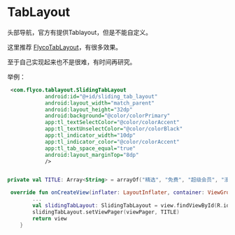 # TabLayout

头部导航，官方有提供Tablayout，但是不能自定义。

这里推荐 [FlycoTabLayout](https://github.com/H07000223/FlycoTabLayout)，有很多效果。

至于自己实现起来也不是很难，有时间再研究。

举例：

```xml
 <com.flyco.tablayout.SlidingTabLayout
            android:id="@+id/sliding_tab_layout"
            android:layout_width="match_parent"
            android:layout_height="32dp"
            android:background="@color/colorPrimary"
            app:tl_textSelectColor="@color/colorAccent"
            app:tl_textUnselectColor="@color/colorBlack"
            app:tl_indicator_width="10dp"
            app:tl_indicator_color="@color/colorAccent"
            app:tl_tab_space_equal="true"
            android:layout_marginTop="8dp"
            />
```

```kotlin

private val TITLE: Array<String> = arrayOf("精选", "免费", "超级会员", "漫画", "独家")

 override fun onCreateView(inflater: LayoutInflater, container: ViewGroup?, savedInstanceState: Bundle?): View? {
        ...
        val slidingTabLayout: SlidingTabLayout = view.findViewById(R.id.sliding_tab_layout)
        slidingTabLayout.setViewPager(viewPager, TITLE)
        return view
    }
```